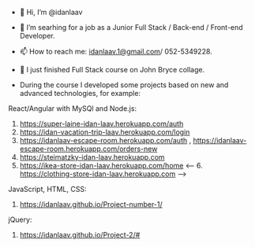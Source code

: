 - 👋 Hi, I’m @idanlaav
- 👀 I’m searhing for a job as a Junior Full Stack / Back-end / Front-end Developer.
- 📫 How to reach me: idanlaav.1@gmail.com/ 052-5349228.

- 🌱 I just finished Full Stack course on John Bryce collage.
- During the course I developed some projects based on new and advanced technologies, for example:

React/Angular with MySQl and Node.js:
1. https://super-laine-idan-laav.herokuapp.com/auth
2. https://idan-vacation-trip-laav.herokuapp.com/login
3. https://idanlaav-escape-room.herokuapp.com/auth , https://idanlaav-escape-room.herokuapp.com/orders-new
4. https://steimatzky-idan-laav.herokuapp.com
5. https://ikea-store-idan-laav.herokuapp.com/home
<-- 6. https://clothing-store-idan-laav.herokuapp.com -->
<!-- 4. https://am-pm-idan-laav.herokuapp.com // need to fix something -->

JavaScript, HTML, CSS:
1. https://idanlaav.github.io/Project-number-1/

jQuery:
1. https://idanlaav.github.io/Project-2/#


<!---
idanlaav/idanlaav is a ✨ special ✨ repository because its `README.md` (this file) appears on your GitHub profile.
You can click the Preview link to take a look at your changes.
--->
